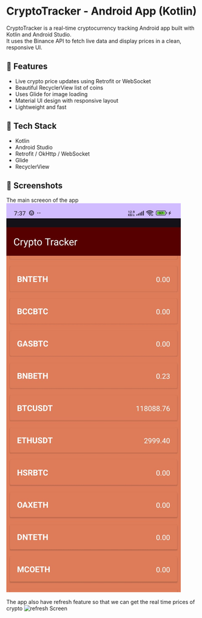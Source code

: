 # CryptoTracker - Android App (Kotlin)

CryptoTracker is a real-time cryptocurrency tracking Android app built with Kotlin and Android Studio.  
It uses the Binance API to fetch live data and display prices in a clean, responsive UI.

## 📱 Features

- Live crypto price updates using Retrofit or WebSocket
- Beautiful RecyclerView list of coins
- Uses Glide for image loading
- Material UI design with responsive layout
- Lightweight and fast

## 🔧 Tech Stack

- Kotlin
- Android Studio
- Retrofit / OkHttp / WebSocket
- Glide
- RecyclerView

## 📸 Screenshots
The main screeon of the app
![Main Screen](screenshot/img2.jpg)

The app also have refresh feature so that we can  get the real time prices of crypto
![refresh Screen](screemshot/img1.jpg)
